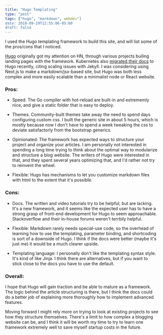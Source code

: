 ```yaml
---
title: "Hugo Templating"
type: "post"
tags: ["hugo", "markdown", webdev"]
date: 2018-09-29T12:55:06-05:00
draft: false
---
```


I used the Hugo templating framework to build this site, and will list some of the pros/cons that I noticed.

[Hugo](https://github.com/gohugoio/hugo "Hugo") originally got my attention on HN, through various projects builing landing pages with the framework.
Kubernetes also [migrated their docs](https://www.google.com "Kubernetes") to Hugo recently,
citing scaling issues with Jekyll. I was considering using Next.js to make a markdown/jsx-based site,
but Hugo was both less complex and more easily scalable than a minimalist node or React website.

### Pros:

+ Speed. The Go compiler with hot-reload are built-in and extrememly nice, and give a static folder
that is easy to deploy.

+ Themes. Community-built themes take away the need to spend days configuring custom css. I built the generic site in about 5 hours, which is mostly because now I don't have to spend a week tweaking the css to deviate satisfactorly
from the bootstrap generics.

+ Opinionated: The framework has expected ways to structure your project and organize your articles. I am
personally not interested in spending a long time trying to think about the optimal way to modularize and structure
a blog website. The writers of Hugo were interested in that, and they spent several years optimizing that,
and I'd rather not try to reinvent the wheel.
+ Flexible: Hugo has mechanisms to let you customize markdown files with html to the extent that it's possible.

### Cons:

- Docs. The written and video tutorials try to be helpful, but are lacking. It's a new framework, and
it seems like the expected user has to have a strong grasp of front-end development for Hugo to seem
approachable. Stackoverflow and their in-house forums weren't terrbily helpful.

- Flexible: Markdown rarely needs special-use code, so the overhead of learning how to use the templating,
parameter binding, and shortcoding is sort of a downside of Hugo. I think if the docs were better (maybe 
it's just me) it would be a much clearer upside.

- Templating language: I personally don't like the templating syntax style. It's kind of like Jinja. I think there
are alternatives, but if you want to stick close to the docs you have to use the default.

### Overall:
I hope that Hugo will gain traction and be able to mature as a framework. The logic behind the article structuring is there, but I think the docs could do a better job of explaining more thoroughly how to implement advanced features.

Moving forward I might rely more on trying to look at existing projects to see how they structure themselves. There's a limit to how complex a blogging website can be, and I think it will be worth my time to try to learn one framework extremely well to save myself startup costs in the future.
